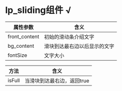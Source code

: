 # lp_sliding组件  √

属性参数     | 含义
-------- | ----- 
front_content   | 初始的滑动条介绍文字
bg_content | 滑块到达最右边以后显示的文字 
fontSize| 文字大小


方法    | 含义
-------- | ----- 
isFull  | 当滑块到达最右边，返回true